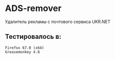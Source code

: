 # ADS-remover
Удалитель рекламы с почтового сервиса UKR.NET

## Тестировалось в:
    Firefox 67.0 (x64)
    Greasemonkey 4.8
